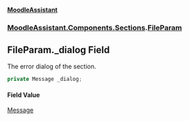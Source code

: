 #### [MoodleAssistant](index.md 'index')
### [MoodleAssistant.Components.Sections](MoodleAssistant.Components.Sections.md 'MoodleAssistant.Components.Sections').[FileParam](MoodleAssistant.Components.Sections.FileParam.md 'MoodleAssistant.Components.Sections.FileParam')

## FileParam._dialog Field

The error dialog of the section.

```csharp
private Message _dialog;
```

#### Field Value
[Message](MoodleAssistant.Components.Message.md 'MoodleAssistant.Components.Message')